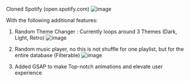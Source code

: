 Cloned Spotify (open.spotify.com) 
![image](https://github.com/user-attachments/assets/d4dae248-9dfb-4991-b91d-8427c96a4cf1)

With the following additional features:
1) Random Theme Changer : Currently loops around 3 Themes (Dark, Light, Retro)
   ![image](https://github.com/user-attachments/assets/fd221e2c-54d8-4857-8162-e45061e8c876)

2) Random music player, no this is not shuffle for one playlist, but for the entire database (Filterable)
     ![image](https://github.com/user-attachments/assets/fd40f9a4-7fae-4643-9dc4-179f92dfe855)
3) Added GSAP to make Top-notch animations and elevate user experience
